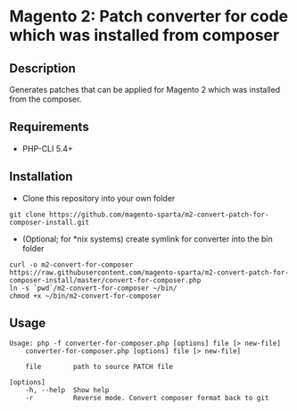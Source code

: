 # Magento 2: Patch converter for code which was installed from composer 

## Description
Generates patches that can be applied for Magento 2 which was installed from the composer.

## Requirements
* PHP-CLI 5.4+

## Installation
* Clone this repository into your own folder
```
git clone https://github.com/magento-sparta/m2-convert-patch-for-composer-install.git
```
* (Optional; for *nix systems) create symlink for converter into the bin folder
```
curl -o m2-convert-for-composer https://raw.githubusercontent.com/magento-sparta/m2-convert-patch-for-composer-install/master/convert-for-composer.php
ln -s `pwd`/m2-convert-for-composer ~/bin/
chmod +x ~/bin/m2-convert-for-composer
```

## Usage
```
Usage: php -f converter-for-composer.php [options] file [> new-file]
    converter-for-composer.php [options] file [> new-file]

    file        path to source PATCH file

[options]
    -h, --help  Show help
    -r          Reverse mode. Convert composer format back to git
```
